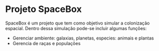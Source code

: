 # Projeto SpaceBox

SpaceBox é um projeto que tem como objetivo simular a colonização espacial. Dentro dessa simulação pode-se incluir algumas funções:

- Gerenciar ambiente: galaxias, planetas, especies: animais e plantas
- Gerencia de raças e populações
